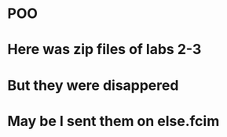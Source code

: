 # POO
# Here was zip files of labs 2-3 
# But they were disappered
# May be I sent them on else.fcim
